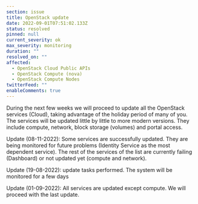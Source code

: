 ```yaml
---
section: issue
title: OpenStack update
date: 2022-09-01T07:51:02.133Z
status: resolved
pinned: null
current_severity: ok
max_severity: monitoring
duration: ""
resolved_on: ""
affected:
  - OpenStack Cloud Public APIs
  - OpenStack Compute (nova)
  - OpenStack Compute Nodes
twitterFeed: ""
enableComments: true
---
```

During the next few weeks we will proceed to update all the OpenStack services (Cloud), taking advantage of the holiday period of many of you. The services will be updated little by little to more modern versions. They include compute, network, block storage (volumes) and portal access.

Update (08-11-2022): Some services are successfully updated. They are being monitored for future problems (Identity Service as the most dependent service). The rest of the services of the list are currently failing (Dashboard) or not updated yet (compute and network).

Update (19-08-2022): update tasks performed. The system will be monitored for a few days

Update (01-09-2022): All services are updated except compute. We will proceed with the last update.